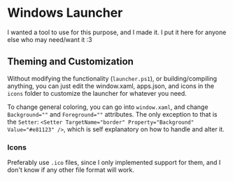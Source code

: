 # Windows Launcher

I wanted a tool to use for this purpose, and I made it. I put it here for anyone else who may need/want it :3

## Theming and Customization

Without modifying the functionality (`launcher.ps1`), or building/compiling anything, you can just edit the window.xaml, apps.json, and icons in the `icons` folder to customize the launcher for whatever you need.

To change general coloring, you can go into `window.xaml`, and change `Background=""` and `Foreground=""` attributes.
The only exception to that is the `Setter`: `<Setter TargetName="border" Property="Background" Value="#e81123" />`, which is self explanatory on how to handle and alter it.

### Icons

Preferably use `.ico` files, since I only implemented support for them, and I don't know if any other file format will work.
